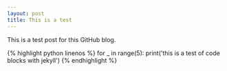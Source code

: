 ```yaml
---
layout: post
title: This is a test
---
```


This is a test post for this GitHub blog.

{% highlight python linenos %}
for _ in range(5):
    print('this is a test of code blocks with jekyll')
{% endhighlight %}
